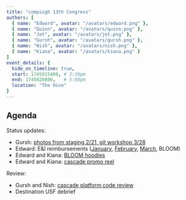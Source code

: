 ```yaml
---
title: "compsigh 13th Congress"
authors: [
  { name: "Edward", avatar: "/avatars/edward.png" },
  { name: "Quinn", avatar: "/avatars/quinn.png" },
  { name: "Jet", avatar: "/avatars/jet.png" },
  { name: "Gursh", avatar: "/avatars/gursh.png" },
  { name: "Nish", avatar: "/avatars/nish.png" },
  { name: "Kiana", avatar: "/avatars/kiana.png" }
]
event_details: {
  hide_on_timeline: true,
  start: 1745015400, # 3:30pm
  end: 1745020800,   # 5:00pm
  location: "The Hive"
}
---
```


## Agenda

Status updates:

- Gursh: [photos from staging 2/21, git workshop 3/28](https://github.com/compsigh/compsigh/issues/39)
- Edward: E&I reimbursements ([January](https://github.com/compsigh/compsigh/issues/35), [February](https://github.com/compsigh/compsigh/issues/51), [March](https://github.com/compsigh/compsigh/issues/52), BLOOM)
- Edward and Kiana: [BLOOM hoodies](https://github.com/compsigh/compsigh/issues/44)
- Edward and Kiana: [cascade promo reel](https://github.com/compsigh/compsigh/issues/57)

Review:

- Gursh and Nish: [cascade platform code review](https://github.com/compsigh/cascade/pull/5)
- Destination USF debrief
